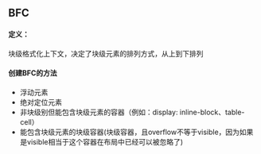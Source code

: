 ## BFC
#### 定义：
块级格式化上下文，决定了块级元素的排列方式，从上到下排列
#### 创建BFC的方法
- 浮动元素
- 绝对定位元素
- 非块级别但能包含块级元素的容器（例如：display: inline-block、table-cell）
- 能包含块级元素的块级容器(块级容器，且overflow不等于visible，因为如果是visible相当于这个容器在布局中已经可以被忽略了)